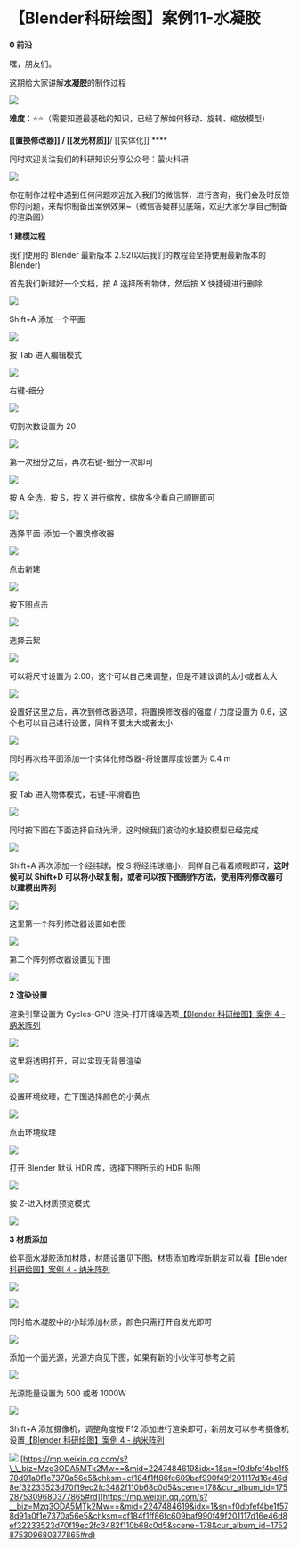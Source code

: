 # 【Blender科研绘图】案例11-水凝胶
**0 前沿**

嘿，朋友们。

这期给大家讲解**水凝胶**的制作过程

![](https://mmbiz.qpic.cn/mmbiz_png/uicuMum8Zv8OkfOP8pCztVjyLrUMw8Gd4qUlGgtmVObaoMlLbJs5BTKd4gQolI5Nu221dHibJZxfYKPpdLPhlLPA/640?wx_fmt=png)

**难度**：⭐⭐（需要知道最基础的知识，已经了解如何移动、旋转、缩放模型）

**[[置换修改器]] / [[发光材质]]**/ [[实体化]] \*\*\*\*

同时欢迎关注我们的科研知识分享公众号：萤火科研  

![](https://mmbiz.qpic.cn/mmbiz_png/uicuMum8Zv8NKwn8DQpK3OlwHSM8WPS3Q2zvpBO9wBvnWTAdd1Xx2l1TfJ0nE4MqfezjtW5W0h2Jdf9fCiaDZWdg/640?wx_fmt=png)

你在制作过程中遇到任何问题欢迎加入我们的微信群，进行咨询，我们会及时反馈你的问题，来帮你制备出案例效果~（微信答疑群见底端，欢迎大家分享自己制备的渲染图）  

**1 建模过程**

我们使用的 Blender 最新版本 2.92(以后我们的教程会坚持使用最新版本的 Blender)

首先我们新建好一个文档，按 A 选择所有物体，然后按 X 快捷键进行删除

![](https://mmbiz.qpic.cn/mmbiz_png/uicuMum8Zv8OkfOP8pCztVjyLrUMw8Gd4ZLkDysKwhVicNbLyQ7pGjvzTfUhQKRIhibZXk0p7UXiaJXxzVibdxiar2DQ/640?wx_fmt=png)

Shift+A 添加一个平面

![](https://mmbiz.qpic.cn/mmbiz_png/uicuMum8Zv8OkfOP8pCztVjyLrUMw8Gd4VtBdY0gRNJ4kAXEamTaic2WEokiapUTx33QMR2Yu5I6zFgmrgc02e90g/640?wx_fmt=png)

按 Tab 进入编辑模式

![](https://mmbiz.qpic.cn/mmbiz_png/uicuMum8Zv8OkfOP8pCztVjyLrUMw8Gd4UxuUDGb57iaicCvL7eoAo1ickw3ycamPCbrR2o8ObiaNcPywQ9wV4HdcmA/640?wx_fmt=png)

右键-细分

![](https://mmbiz.qpic.cn/mmbiz_png/uicuMum8Zv8OkfOP8pCztVjyLrUMw8Gd4rict1W3chSIiaJlk8VMyJZA60ibgEsSYv3lDuq0P6MyFicw3NvSDianDnUQ/640?wx_fmt=png)

切割次数设置为 20

![](https://mmbiz.qpic.cn/mmbiz_png/uicuMum8Zv8OkfOP8pCztVjyLrUMw8Gd47R0DI3EwncuaA1Fh2kaBtia6Apiar6jctuESq6J4JgnawxibicbhVRIeZw/640?wx_fmt=png)

第一次细分之后，再次右键-细分一次即可

![](https://mmbiz.qpic.cn/mmbiz_png/uicuMum8Zv8OkfOP8pCztVjyLrUMw8Gd4TiaOcvzvd3xc5xnPAMkOlO1CiaURk9u3X3HVHcM7wkUCfOFvRHVPUY7w/640?wx_fmt=png)

按 A 全选，按 S，按 X 进行缩放，缩放多少看自己顺眼即可

![](https://mmbiz.qpic.cn/mmbiz_png/uicuMum8Zv8OkfOP8pCztVjyLrUMw8Gd4LlJXs9guZ8IJ8L2icn9XxNPiciaib8ObjjnZNH7t5W1YMRljDdAFCCIVMA/640?wx_fmt=png)

选择平面-添加一个置换修改器

![](https://mmbiz.qpic.cn/mmbiz_png/uicuMum8Zv8OkfOP8pCztVjyLrUMw8Gd4JTZggfQb2RyYdcHRcia1PwNVKgOB7o1AmQlqdf1hWz5UOHluHib1D25A/640?wx_fmt=png)

点击新建

![](https://mmbiz.qpic.cn/mmbiz_png/uicuMum8Zv8OkfOP8pCztVjyLrUMw8Gd4mCS0wo3tPZlibj5RCzGbqdVwEnE6I6lfjHs8gCrYhuSciag3yiaMljckA/640?wx_fmt=png)

按下图点击

![](https://mmbiz.qpic.cn/mmbiz_png/uicuMum8Zv8OkfOP8pCztVjyLrUMw8Gd4ZZTVnGBcsnmRZRD5haaWhibw5tUkqRNH0PpcUA1UvJI0IuRJUFNpptg/640?wx_fmt=png)

选择云絮

![](https://mmbiz.qpic.cn/mmbiz_png/uicuMum8Zv8OkfOP8pCztVjyLrUMw8Gd44oDGpHIB3IUksW6KzWoibYVWtqTrpJic3gefSfAYRSyBG8qCjMtRXldg/640?wx_fmt=png)

可以将尺寸设置为 2.00，这个可以自己来调整，但是不建议调的太小或者太大

![](https://mmbiz.qpic.cn/mmbiz_png/uicuMum8Zv8OkfOP8pCztVjyLrUMw8Gd4Nx1Zict9hJqOQ5HviaNm0eExwXj6lDRqGUfcNDKJYXKZGJcbcRNXFwnw/640?wx_fmt=png)

设置好这里之后，再次到修改器选项，将置换修改器的强度 / 力度设置为 0.6，这个也可以自己进行设置，同样不要太大或者太小

![](https://mmbiz.qpic.cn/mmbiz_png/uicuMum8Zv8OkfOP8pCztVjyLrUMw8Gd4WpLrnRKoh1Nia05Gf2Z0TDibBvMtHTESOtpVhF3qmxmtJHEV4wGXZRTQ/640?wx_fmt=png)

同时再次给平面添加一个实体化修改器-将设置厚度设置为 0.4 m

![](https://mmbiz.qpic.cn/mmbiz_png/uicuMum8Zv8OkfOP8pCztVjyLrUMw8Gd4mqLmdkuuzOo8lqJtUWGicfBae81swibdLhMlyC4MDXBrmVicVle9mdj2A/640?wx_fmt=png)

按 Tab 进入物体模式，右键-平滑着色

![](https://mmbiz.qpic.cn/mmbiz_png/uicuMum8Zv8OkfOP8pCztVjyLrUMw8Gd4ltPric7pFVKhyia8hibZNRnIITxFubedgeBNSLylqZlicLSJG2c6qGY1EA/640?wx_fmt=png)

同时按下图在下面选择自动光滑，这时候我们波动的水凝胶模型已经完成

![](https://mmbiz.qpic.cn/mmbiz_png/uicuMum8Zv8OkfOP8pCztVjyLrUMw8Gd4ZPyFDBWqF4YERpHviaj8Qlzic7licuDyIxKJewhjV46icFFSW03kvibKuPA/640?wx_fmt=png)

Shift+A 再次添加一个经纬球，按 S 将经纬球缩小，同样自己看着顺眼即可，**这时候可以 Shift+D 可以将小球复制，或者可以按下图制作方法，使用阵列修改器可以建模出阵列**

![](https://mmbiz.qpic.cn/mmbiz_png/uicuMum8Zv8OkfOP8pCztVjyLrUMw8Gd4BibEtqxlQVhK3Liafxh4daXsOtkYyouGfGIvpyEsTRPJmfcEoC7laXgw/640?wx_fmt=png)

这里第一个阵列修改器设置如右图

![](https://mmbiz.qpic.cn/mmbiz_png/uicuMum8Zv8OkfOP8pCztVjyLrUMw8Gd4JLYrstL2u7Ticukrod6jnvMuOX0iaGlianuVib9o93c6S3HwZ0YZAGdGwg/640?wx_fmt=png)

第二个阵列修改器设置见下图

![](https://mmbiz.qpic.cn/mmbiz_png/uicuMum8Zv8OkfOP8pCztVjyLrUMw8Gd4bahDeG7Jn3fbzYcK3U6UEjyOUuwb1LJFichpbC6gVZQFRqwBBTSjGYg/640?wx_fmt=png)

**2 渲染设置**

渲染引擎设置为 Cycles-GPU 渲染-打开降噪选项[【Blender 科研绘图】案例 4 - 纳米阵列](http://mp.weixin.qq.com/s?__biz=Mzg3ODA5MTk2Mw==&mid=2247484259&idx=1&sn=e5f0ff741c8638b845faeace99855563&chksm=cf1848b7f86fc1a1a874881b152f7ade02ec042a5114197bce84b9b2d9dac2d0abed3bbbd0ed&scene=21#wechat_redirect)

![](https://mmbiz.qpic.cn/mmbiz_png/uicuMum8Zv8OkfOP8pCztVjyLrUMw8Gd4EPCiaKu54RFt4aH1ZP3VGPeaOBNXMz4FY0C5QR9kgcBqk4rWZTW3r1g/640?wx_fmt=png)

这里将透明打开，可以实现无背景渲染

![](https://mmbiz.qpic.cn/mmbiz_png/uicuMum8Zv8OkfOP8pCztVjyLrUMw8Gd4spFASe7wLqvqts7KHEekpH8Mx0fJDXRTRtMzI56J2AmEwq1fAbHkmg/640?wx_fmt=png)

设置环境纹理，在下图选择颜色的小黄点

![](https://mmbiz.qpic.cn/mmbiz_png/uicuMum8Zv8OkfOP8pCztVjyLrUMw8Gd483eUrKXtk8ghBGMLnMWjv5IGBs5eckLvQA7wVt9WO82oBAqsARsZFw/640?wx_fmt=png)

点击环境纹理

![](https://mmbiz.qpic.cn/mmbiz_png/uicuMum8Zv8OkfOP8pCztVjyLrUMw8Gd4DKksGJrrIY9Xjg4EYZSUCwUsZxHoibVT9bxQND9bGXnLQ9E0EILFAOQ/640?wx_fmt=png)

打开 Blender 默认 HDR 库，选择下图所示的 HDR 贴图

![](https://mmbiz.qpic.cn/mmbiz_png/uicuMum8Zv8OkfOP8pCztVjyLrUMw8Gd4dg7kgnzJVNw2DVJurp1W2W5EC9Ah1uG83YyxQ0I5SSwtGbiaeCql2zA/640?wx_fmt=png)

按 Z-进入材质预览模式

![](https://mmbiz.qpic.cn/mmbiz_png/uicuMum8Zv8OkfOP8pCztVjyLrUMw8Gd46U3oBChia0PCvXQCpGQWIXCHDFnfiaZ12zCib9FGHpUPObAk3ouD5FsPA/640?wx_fmt=png)

**3 材质添加**

给平面水凝胶添加材质，材质设置见下图，材质添加教程新朋友可以看[【Blender 科研绘图】案例 4 - 纳米阵列](http://mp.weixin.qq.com/s?__biz=Mzg3ODA5MTk2Mw==&mid=2247484259&idx=1&sn=e5f0ff741c8638b845faeace99855563&chksm=cf1848b7f86fc1a1a874881b152f7ade02ec042a5114197bce84b9b2d9dac2d0abed3bbbd0ed&scene=21#wechat_redirect)

![](https://mmbiz.qpic.cn/mmbiz_png/uicuMum8Zv8OkfOP8pCztVjyLrUMw8Gd4lAGe1BPQjUAG82LMcXFQGWqm4cajRibZicxfRlB79u2rBGkFQrZXrhvw/640?wx_fmt=png)

![](https://mmbiz.qpic.cn/mmbiz_png/uicuMum8Zv8OkfOP8pCztVjyLrUMw8Gd45XNA2PmZm7oWdNj3b0X45Cic9icvshtsZyDwAzic7g5tyMNqNicxA4EWtw/640?wx_fmt=png)

同时给水凝胶中的小球添加材质，颜色只需打开自发光即可

![](https://mmbiz.qpic.cn/mmbiz_png/uicuMum8Zv8OkfOP8pCztVjyLrUMw8Gd4sny5L7UZqOVP6TcflvumEWEO5rxd2vHFCCgP3Iwxw8ibogUo8o7Nxxw/640?wx_fmt=png)

添加一个面光源，光源方向见下图，如果有新的小伙伴可参考之前

![](https://mmbiz.qpic.cn/mmbiz_png/uicuMum8Zv8OkfOP8pCztVjyLrUMw8Gd4jyA8S3lAoflQ4a6D3l6cvJ3pnzru4d2EMFIZ1HvfoibD6BOeveR8ftQ/640?wx_fmt=png)

光源能量设置为 500 或者 1000W

![](https://mmbiz.qpic.cn/mmbiz_png/uicuMum8Zv8OkfOP8pCztVjyLrUMw8Gd4SrpJVKmp0MELlyUJbBZYuFUia6ZUiafHvJPQSMdKUsxz1A5nLhPXIibjA/640?wx_fmt=png)

Shift+A 添加摄像机，调整角度按 F12 添加进行渲染即可，新朋友可以参考摄像机设置[【Blender 科研绘图】案例 4 - 纳米阵列](http://mp.weixin.qq.com/s?__biz=Mzg3ODA5MTk2Mw==&mid=2247484259&idx=1&sn=e5f0ff741c8638b845faeace99855563&chksm=cf1848b7f86fc1a1a874881b152f7ade02ec042a5114197bce84b9b2d9dac2d0abed3bbbd0ed&scene=21#wechat_redirect)

![](https://mmbiz.qpic.cn/mmbiz_png/uicuMum8Zv8OkfOP8pCztVjyLrUMw8Gd4ib19GticUwoIObBDicdmfiazgibLLWNXfJMC6rKbK1kCLUvqcZygUEiacFGQ/640?wx_fmt=png) 
 [https://mp.weixin.qq.com/s?\_\_biz=Mzg3ODA5MTk2Mw==&mid=2247484619&idx=1&sn=f0dbfef4be1f578d91a0f1e7370a56e5&chksm=cf184f1ff86fc609baf990f49f201117d16e46d8ef32233523d70f19ec2fc3482f110b68c0d5&scene=178&cur_album_id=1752875309680377865#rd](https://mp.weixin.qq.com/s?__biz=Mzg3ODA5MTk2Mw==&mid=2247484619&idx=1&sn=f0dbfef4be1f578d91a0f1e7370a56e5&chksm=cf184f1ff86fc609baf990f49f201117d16e46d8ef32233523d70f19ec2fc3482f110b68c0d5&scene=178&cur_album_id=1752875309680377865#rd)
